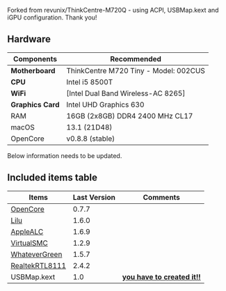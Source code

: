 
Forked from revunix/ThinkCentre-M720Q - using ACPI, USBMap.kext and iGPU configuration. Thank you!

## Hardware
Components | Recommended
------------ | -------------
**Motherboard** | ThinkCentre M720 Tiny - Model: 002CUS
**CPU** | Intel i5 8500T 
**WiFi** | [Intel Dual Band Wireless-AC 8265]
**Graphics Card** | Intel UHD Graphics 630
RAM | 16GB (2x8GB) DDR4 2400 MHz CL17
macOS | 13.1 (21D48)
OpenCore | v0.8.8 (stable)


Below information needs to be updated.

## Included items table
Items | Last Version | Comments
------------ | ------------- | -------------
[OpenCore](https://github.com/acidanthera/OpenCorePkg/releases) | 0.7.7 |
[Lilu](https://github.com/acidanthera/Lilu/releases/latest) | 1.6.0 | 
[AppleALC](https://github.com/acidanthera/AppleALC/releases/latest) | 1.6.9 |
[VirtualSMC](https://github.com/acidanthera/VirtualSMC/releases/latest) | 1.2.9 |
[WhateverGreen](https://github.com/acidanthera/whatevergreen/releases/latest) | 1.5.7 |
[RealtekRTL8111](https://github.com/RehabMan/OS-X-Realtek-Network) | 2.4.2 |
USBMap.kext | 1.0 | **[you have to created it!!](https://github.com/corpnewt/USBMap)**
